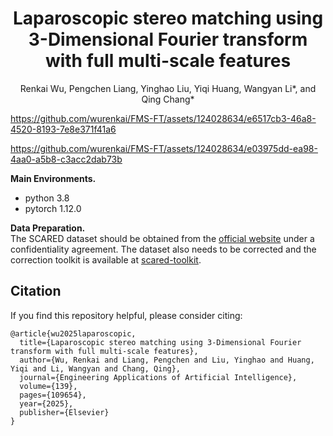 <div id="top" align="center">

# Laparoscopic stereo matching using 3-Dimensional Fourier transform with full multi-scale features
  
  Renkai Wu, Pengchen Liang, Yinghao Liu, Yiqi Huang, Wangyan Li*, and Qing Chang* </br>

</div>


https://github.com/wurenkai/FMS-FT/assets/124028634/e6517cb3-46a8-4520-8193-7e8e371f41a6

https://github.com/wurenkai/FMS-FT/assets/124028634/e03975dd-ea98-4aa0-a5b8-c3acc2dab73b

**Main Environments.**
- python 3.8
- pytorch 1.12.0

**Data Preparation.** </br>
The SCARED dataset should be obtained from the [official website](https://endovissub2019-scared.grand-challenge.org) under a confidentiality agreement. The dataset also needs to be corrected and the correction toolkit is available at [scared-toolkit](https://github.com/dimitrisPs/scared_toolkit).

## Citation
If you find this repository helpful, please consider citing:
```
@article{wu2025laparoscopic,
  title={Laparoscopic stereo matching using 3-Dimensional Fourier transform with full multi-scale features},
  author={Wu, Renkai and Liang, Pengchen and Liu, Yinghao and Huang, Yiqi and Li, Wangyan and Chang, Qing},
  journal={Engineering Applications of Artificial Intelligence},
  volume={139},
  pages={109654},
  year={2025},
  publisher={Elsevier}
}
```
